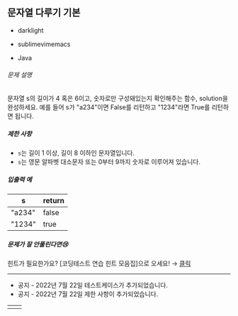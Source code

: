 ## 문자열 다루기 기본

- darklight

- sublimevimemacs

- Java 

###### 문제 설명

문자열 s의 길이가 4 혹은 6이고, 숫자로만 구성돼있는지 확인해주는 함수, solution을 완성하세요. 예를 들어 s가 "a234"이면 False를 리턴하고 "1234"라면 True를 리턴하면 됩니다.

##### 제한 사항

- `s`는 길이 1 이상, 길이 8 이하인 문자열입니다.
- `s`는 영문 알파벳 대소문자 또는 0부터 9까지 숫자로 이루어져 있습니다.

##### 입출력 예

| s      | return |
| ------ | ------ |
| "a234" | false  |
| "1234" | true   |

##### 문제가 잘 안풀린다면😢

힌트가 필요한가요? [코딩테스트 연습 힌트 모음집]으로 오세요! → [클릭](https://school.programmers.co.kr/learn/courses/14743?itm_content=lesson12918)

------

- 공지 - 2022년 7월 22일 테스트케이스가 추가되었습니다.
- 공지 - 2022년 7월 22일 제한 사항이 추가되었습니다.

|      |      |
| ---- | ---- |
|      |      |